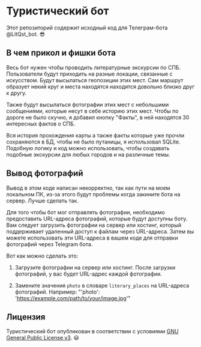 # Туристический бот

Этот репозиторий содержит исходный код для Телеграм-бота @LitQst_bot. 😎

## В чем прикол и фишки бота

Весь бот нужен чтобы проводить литературные экскурсии по СПБ. Пользователи будут приходить на разные локации, связанные с искусством. Будут высылаться геопозиции этих мест. Сам маршрут образует некий круг и места находятся находятся довольно близко друг к другу.

Также будут высылаться фотографии этих мест с небольшими сообщениями, которые несут в себе историю этих мест. Чтобы по дороге не было скучно, я добавил кнопку "Факты", в ней находятся 30 интересных фактов о СПБ.

Вся история прохождения карты а также факты которые уже прочли сохраняются в БД, чтобы не было путаницы, я использовал SQLite. Подобную логику и код можно использовать, чтобы создавать подобные экскурсии для любых городов и на различные темы.

## Вывод фотографий

Вывод в этом коде написан некорректно, так как пути на моем локальном ПК, из-за этого будут проблемы когда закините бота на сервер. Лучше сделать так.

Для того чтобы бот мог отправлять фотографии, необходимо предоставить URL-адреса фотографий, которые будут доступны боту. Вам следует загрузить фотографии на сервер или хостинг, который поддерживает удаленный доступ к файлам через URL-адреса. Затем вы можете использовать эти URL-адреса в вашем коде для отправки фотографий через Telegram бота.

Вот как можно сделать это:

1. Загрузите фотографии на сервер или хостинг. После загрузки фотографий, у вас будет URL-адрес каждой фотографии.

2. Замените значения `photo` в словаре `literary_places` на URL-адреса фотографий. Например: "'photo': 'https://example.com/path/to/your/image.jpg'"

## Лицензия

Туристический бот опубликован в соответствии с условиями [GNU General Public License v3](https://www.gnu.org/licenses/gpl-3.0.html). 😃
